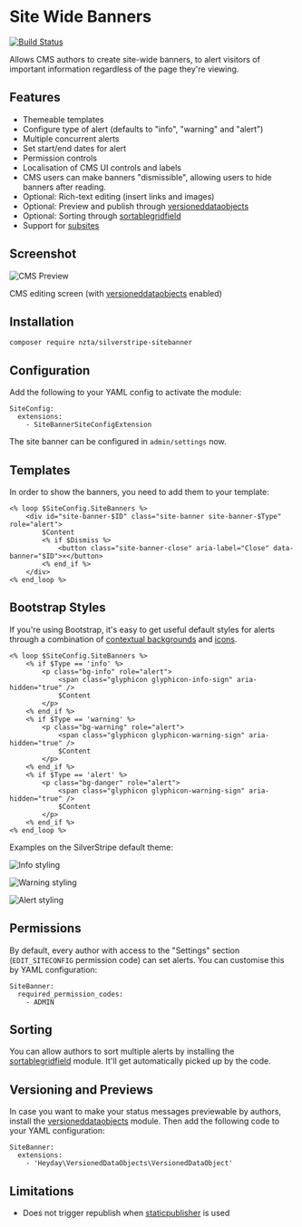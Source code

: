 # Site Wide Banners

[![Build Status](https://secure.travis-ci.org/NZTA/silverstripe-sitebanner.png?branch=master)](http://travis-ci.org/NZTA/silverstripe-sitebanner)

Allows CMS authors to create site-wide banners,
to alert visitors of important information regardless
of the page they're viewing.

## Features

 * Themeable templates
 * Configure type of alert (defaults to "info", "warning" and "alert")
 * Multiple concurrent alerts
 * Set start/end dates for alert
 * Permission controls
 * Localisation of CMS UI controls and labels
 * CMS users can make banners "dismissible", allowing users to hide banners after reading.
 * Optional: Rich-text editing (insert links and images)
 * Optional: Preview and publish through [versioneddataobjects](https://github.com/heyday/silverstripe-versioneddataobjects)
 * Optional: Sorting through [sortablegridfield](https://github.com/UndefinedOffset/SortableGridField)
 * Support for [subsites](https://github.com/silverstripe/silverstripe-subsites)

## Screenshot

![CMS Preview](docs/_img/cms.png)

CMS editing screen (with [versioneddataobjects](https://github.com/heyday/silverstripe-versioneddataobjects) enabled)

## Installation

	composer require nzta/silverstripe-sitebanner

## Configuration

Add the following to your YAML config to activate the module:

	SiteConfig:
	  extensions:
	    - SiteBannerSiteConfigExtension

The site banner can be configured in `admin/settings` now.

## Templates

In order to show the banners, you need to add them to your template:

	<% loop $SiteConfig.SiteBanners %>
        <div id="site-banner-$ID" class="site-banner site-banner-$Type" role="alert">
            $Content
            <% if $Dismiss %>
                <button class="site-banner-close" aria-label="Close" data-banner="$ID">×</button>
            <% end_if %>
        </div>
	<% end_loop %>

## Bootstrap Styles

If you're using Bootstrap, it's easy to get useful default styles for alerts
through a combination of [contextual backgrounds](http://getbootstrap.com/css/#helper-classes-backgrounds)
and [icons](http://getbootstrap.com/components/#glyphicons).

	<% loop $SiteConfig.SiteBanners %>
        <% if $Type == 'info' %>
            <p class="bg-info" role="alert">
                <span class="glyphicon glyphicon-info-sign" aria-hidden="true" />
                $Content
            </p>
        <% end_if %>
        <% if $Type == 'warning' %>
            <p class="bg-warning" role="alert">
                <span class="glyphicon glyphicon-warning-sign" aria-hidden="true" />
                $Content
            </p>
        <% end_if %>
        <% if $Type == 'alert' %>
            <p class="bg-danger" role="alert">
                <span class="glyphicon glyphicon-warning-sign" aria-hidden="true" />
                $Content
            </p>
        <% end_if %>
	<% end_loop %>

Examples on the SilverStripe default theme:

![Info styling](docs/_img/info.png)

![Warning styling](docs/_img/warning.png)

![Alert styling](docs/_img/alert.png)

## Permissions

By default, every author with access to the "Settings" section (`EDIT_SITECONFIG` permission code)
can set alerts. You can customise this by YAML configuration:

	SiteBanner:
	  required_permission_codes:
	    - ADMIN

## Sorting

You can allow authors to sort multiple alerts by installing
the [sortablegridfield](https://github.com/UndefinedOffset/SortableGridField) module.
It'll get automatically picked up by the code.

## Versioning and Previews

In case you want to make your status messages previewable by authors,
install the [versioneddataobjects](https://github.com/heyday/silverstripe-versioneddataobjects) module.
Then add the following code to your YAML configuration:

    SiteBanner:
      extensions:
        - 'Heyday\VersionedDataObjects\VersionedDataObject'


## Limitations

 * Does not trigger republish when [staticpublisher](https://github.com/silverstripe/silverstripe-staticpublisher) is used
